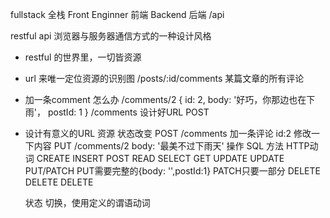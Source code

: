 fullstack 全栈
Front Enginner 前端
Backend 后端 /api

restful api
浏览器与服务器通信方式的一种设计风格

- restful 的世界里，一切皆资源
- url 来唯一定位资源的识别图
  /posts/:id/comments 某篇文章的所有评论
- 加一条comment 怎么办 /comments/2
  {
    id: 2,
    body: '好巧，你那边也在下雨'，
    postId: 1
  }
  /comments 设计好URL POST
- 设计有意义的URL
  资源 状态改变
  POST /comments 加一条评论 id:2
  修改一下内容
  PUT /comments/2 body: '最美不过下雨天'
  操作   SQL 方法  HTTP动词
  CREATE INSERT    POST
  READ   SELECT    GET
  UPDATE UPDATE    PUT/PATCH  PUT需要完整的{body: '',postId:1} PATCH只要一部分
  DELETE DELETE    DELETE

  状态 切换，使用定义的谓语动词